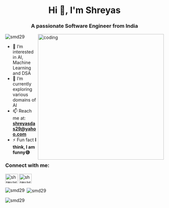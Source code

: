 <!-- ![logo](https://github.com/Ashutosh-PMishra/Ashutosh-PMishra/blob/main/Github%20Banner.png) -->
<h1 align="center">Hi 👋, I'm Shreyas</h1>
<h3 align="center">A passionate Software Engineer from India</h3>

<img align="right" alt="coding" width="400" src="https://user-images.githubusercontent.com/55389276/140866485-8fb1c876-9a8f-4d6a-98dc-08c4981eaf70.gif">

<p align="left"> <img src="https://komarev.com/ghpvc/?username=smd29&label=Profile%20views&color=0e75b6&style=flat" alt="smd29" /> </p>

- 👀 I’m interested in AI, Machine Learning and DSA
- 🌱 I’m currently exploring various domains of AI
- 📫 Reach me at: **shreyasdas29@yahoo.com**
- ⚡ Fun fact **I think, I am funny😅**

<h3 align="left">Connect with me:</h3>
<p align="left">
<a href="https://www.linkedin.com/in/shreyasdas29/" target="blank"><img align="center" src="https://www.svgrepo.com/show/303299/linkedin-icon-2-logo.svg" alt="shreyas das" height="30" width="40" /></a>
<a href="https://twitter.com/S_M_D_29" target="blank"><img align="center" src="https://www.svgrepo.com/show/303115/twitter-3-logo.svg" alt="shreyas das" height="30" width="40" /></a>
</p>

<!-- <h3 align="left">Languages and Tools:</h3>
<p align="left"> <a href="https://www.cprogramming.com/" target="_blank" rel="noreferrer"> <img src="https://raw.githubusercontent.com/devicons/devicon/master/icons/c/c-original.svg" alt="c" width="40" height="40"/> </a> <a href="https://www.w3schools.com/cpp/" target="_blank" rel="noreferrer"> <img src="https://raw.githubusercontent.com/devicons/devicon/master/icons/cplusplus/cplusplus-original.svg" alt="cplusplus" width="40" height="40"/> </a> <a href="https://www.w3schools.com/css/" target="_blank" rel="noreferrer"> <img src="https://raw.githubusercontent.com/devicons/devicon/master/icons/css3/css3-original-wordmark.svg" alt="css3" width="40" height="40"/> </a> <a href="https://www.w3.org/html/" target="_blank" rel="noreferrer"> <img src="https://raw.githubusercontent.com/devicons/devicon/master/icons/html5/html5-original-wordmark.svg" alt="html5" width="40" height="40"/> </a> <a href="https://www.java.com" target="_blank" rel="noreferrer"> <img src="https://raw.githubusercontent.com/devicons/devicon/master/icons/java/java-original.svg" alt="java" width="40" height="40"/> </a> <a href="https://developer.mozilla.org/en-US/docs/Web/JavaScript" target="_blank" rel="noreferrer"> <img src="https://raw.githubusercontent.com/devicons/devicon/master/icons/javascript/javascript-original.svg" alt="javascript" width="40" height="40"/> </a> <a href="https://www.mathworks.com/" target="_blank" rel="noreferrer"> <img src="https://upload.wikimedia.org/wikipedia/commons/2/21/Matlab_Logo.png" alt="matlab" width="40" height="40"/> </a> <a href="https://www.mysql.com/" target="_blank" rel="noreferrer"> <img src="https://raw.githubusercontent.com/devicons/devicon/master/icons/mysql/mysql-original-wordmark.svg" alt="mysql" width="40" height="40"/> </a> <a href="https://pandas.pydata.org/" target="_blank" rel="noreferrer"> <img src="https://raw.githubusercontent.com/devicons/devicon/2ae2a900d2f041da66e950e4d48052658d850630/icons/pandas/pandas-original.svg" alt="pandas" width="40" height="40"/> </a> <a href="https://www.python.org" target="_blank" rel="noreferrer"> <img src="https://raw.githubusercontent.com/devicons/devicon/master/icons/python/python-original.svg" alt="python" width="40" height="40"/> </a> </p> -->


<p><img align="left" src="https://github-readme-stats.vercel.app/api/top-langs?username=smd29&show_icons=true&locale=en&layout=compact" alt="smd29" /></p>

<p>&nbsp;<img align="center" src="https://github-readme-stats.vercel.app/api?username=smd29&show_icons=true&locale=en" alt="smd29" /></p>

<p><img align="center" src="https://github-readme-streak-stats.herokuapp.com/?user=smd29&" alt="smd29" /></p>
